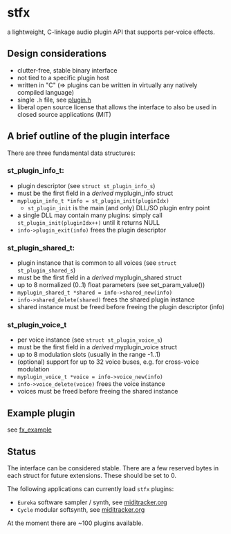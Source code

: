 # stfx

a lightweight, C-linkage audio plugin API that supports per-voice effects.



## Design considerations

- clutter-free, stable binary interface
- not tied to a specific plugin host
- written in "C" (=> plugins can be written in virtually any natively compiled language)
- single `.h` file, see [plugin.h](https://github.com/bsp2/stfx/blob/master/plugin.h)
- liberal open source license that allows the interface to also be used in closed source applications (MIT)


## A brief outline of the plugin interface

There are three fundamental data structures:

### st_plugin_info_t:

- plugin descriptor (see `struct st_plugin_info_s`)
- must be the first field in a _derived_ myplugin_info struct
- `myplugin_info_t *info = st_plugin_init(pluginIdx)`
    - `st_plugin_init` is the main (and only) DLL/SO plugin entry point
- a single DLL may contain many plugins: simply call `st_plugin_init(pluginIdx++)` until it returns NULL
- `info->plugin_exit(info)` frees the plugin descriptor

### st_plugin_shared_t:

- plugin instance that is common to all voices (see `struct st_plugin_shared_s`)
- must be the first field in a _derived_ myplugin_shared struct
- up to 8 normalized (0..1) float parameters (see set_param_value())
- `myplugin_shared_t *shared = info->shared_new(info)`
- `info->shared_delete(shared)` frees the shared plugin instance
- shared instance must be freed before freeing the plugin descriptor (info)

### st_plugin_voice_t

- per voice instance (see `struct st_plugin_voice_s`)
- must be the first field in a _derived_ myplugin_voice struct
- up to 8 modulation slots (usually in the range -1..1)
- (optional) support for up to 32 voice buses, e.g. for cross-voice modulation
- `myplugin_voice_t *voice = info->voice_new(info)`
- `info->voice_delete(voice)` frees the voice instance
- voices must be freed before freeing the shared instance


## Example plugin
see [fx_example](https://github.com/bsp2/stfx/blob/master/plugins/fx/fx_example/fx_example.c)


## Status

The interface can be considered stable.
There are a few reserved bytes in each struct for future extensions. These should be set to 0.

The following applications can currently load `stfx` plugins:

- `Eureka` software sampler / synth, see [miditracker.org](http://miditracker.org)
- `Cycle` modular softsynth, see [miditracker.org](http://miditracker.org)

At the moment there are ~100 plugins available.
